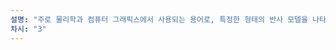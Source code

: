 ```yaml
---
설명: "주로 물리학과 컴퓨터 그래픽스에서 사용되는 용어로, 특정한 형태의 반사 모델을 나타냅니다. 주로 로렌츠-라플라스 법칙에 기반하여 물체의 표면이 광선을 균일하게 반사하는 방식입니다. "
차시: "3"
---
```

